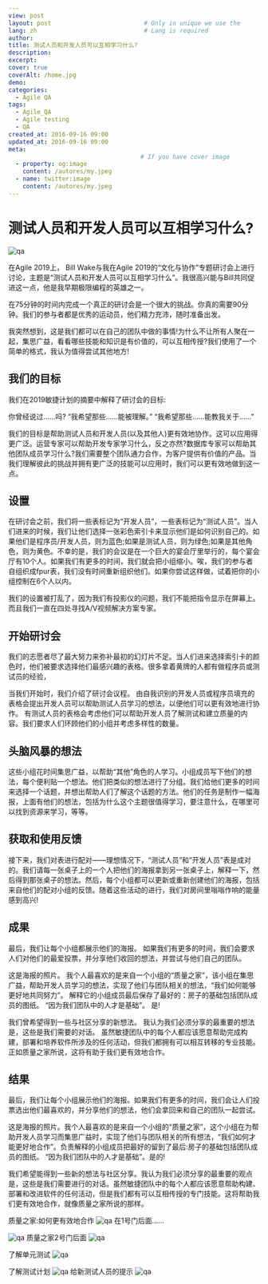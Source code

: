 ```yaml
---
view: post
layout: post                          # Only in unique we use the 
lang: zh                              # Lang is required
author: 
title: 测试人员和开发人员可以互相学习什么?
description: 
excerpt: 
cover: true
coverAlt: /home.jpg
demo: 
categories:
  - Agile QA
tags: 
  - Agile_QA
  - Agile testing
  - QA
created_at: 2016-09-16 09:00
updated_at: 2016-09-16 09:00
meta:
                                     # If you have cover image
  - property: og:image
    content: /autores/my.jpeg
  - name: twitter:image
    content: /autores/my.jpeg
---
```



# 测试人员和开发人员可以互相学习什么?

![qa](/images/qa_learn_dev1.jpg)

在Agile 2019上， Bill Wake与我在Agile 2019的“文化与协作”专题研讨会上进行讨论，主题是“测试人员和开发人员可以互相学习什么”。我很高兴能与Bill共同促进这一点，他是我早期极限编程的英雄之一。

在75分钟的时间内完成一个真正的研讨会是一个很大的挑战。你真的需要90分钟。我们的参与者都是优秀的运动员，他们精力充沛，随时准备出发。

我突然想到，这是我们都可以在自己的团队中做的事情!为什么不让所有人聚在一起，集思广益，看看哪些技能和知识是有价值的，可以互相传授?我们使用了一个简单的格式，我认为值得尝试其他地方!

## 我们的目标
我们在2019敏捷计划的摘要中解释了研讨会的目标:

你曾经说过……吗?
“我希望那些……能被理解。”
“我希望那些……能教我关于……”

我们的目标是帮助测试人员和开发人员(以及其他人)更有效地协作。这可以应用得更广泛。运营专家可以帮助开发专家学习什么，反之亦然?数据库专家可以帮助其他团队成员学习什么?我们需要整个团队通力合作，为客户提供有价值的产品。当我们理解彼此的挑战并拥有更广泛的技能可以应用时，我们可以更有效地做到这一点。


## 设置
在研讨会之前，我们将一些表标记为“开发人员”，一些表标记为“测试人员”。当人们进来的时候，我们让他们选择一张彩色索引卡来显示他们是如何识别自己的。如果他们是程序员/开发人员，则为蓝色;如果是测试人员，则为绿色;如果是其他角色，则为黄色。不幸的是，我们的会议是在一个巨大的宴会厅里举行的，每个宴会厅有10个人。如果我们有更多的时间，我们就会把小组缩小。唉，我们的参与者自组织成fpur表，我们没有时间重新组织他们。如果你尝试这样做，试着把你的小组控制在6个人以内。

我们的设置被打乱了，因为我们有投影仪的问题，我们不能把指令显示在屏幕上。而且我们一直在四处寻找A/V视频解决方案专家。



## 开始研讨会
我们的志愿者尽了最大努力来弥补最初的幻灯片不足。当人们进来选择索引卡的颜色时，他们被要求选择他们最感兴趣的表格。很多拿着黄牌的人都有做程序员或测试员的经验，

当我们开始时，我们介绍了研讨会议程。 由自我识别的开发人员或程序员填充的表格会提出开发人员可以帮助测试人员学习的想法，以便他们可以更有效地进行协作。 有测试人员的表格会考虑他们可以帮助开发人员了解测试和建立质量的内容。我们要求人们环顾他们的小组并考虑多样性的数量。


## 头脑风暴的想法
这些小组花时间集思广益，以帮助“其他”角色的人学习。小组成员写下他们的想法，每个便利贴一个想法。他们把类似的想法进行了分组。我们给他们更多的时间来选择一个话题，并想出帮助人们了解这个话题的方法。他们的任务是制作一幅海报，上面有他们的想法，包括为什么这个主题很值得学习，要注意什么，在哪里可以找到资源来学习，等等。

## 获取和使用反馈
接下来，我们对表进行配对——理想情况下，“测试人员”和“开发人员”表是成对的。我们请每一张桌子上的一个人把他们的海报拿到另一张桌子上，解释一下，然后得到那张桌子的想法。然后，每个小组都可以更新或重新创建他们的海报，包括来自他们的配对小组的反馈。随着这些活动的进行，我们对房间里嗡嗡作响的能量感到高兴!

## 成果
最后，我们让每个小组都展示他们的海报。 如果我们有更多的时间，我们会要求人们对他们的最爱投票，并分享他们收回的想法，并尝试与他们自己的团队。

这是海报的照片。 我个人最喜欢的是来自一个小组的“质量之家”，该小组在集思广益，帮助开发人员学习的想法，实现了他们与团队相关的想法，“我们如何能够更好地共同努力”。 解释它的小组成员最后保存了最好的：房子的基础包括团队成员的图纸。 “因为我们团队中的人才是基础”。 是!

我们曾希望得到一些与社区分享的新想法。 我认为我们必须分享的最重要的想法是，这些是我们需要的对话。 虽然敏捷团队中的每个人都应该愿意帮助完成构建，部署和培养软件所涉及的任何活动，但我们都拥有可以相互转移的专业技能。 正如质量之家所说，这将有助于我们更有效地合作。

## 结果
最后，我们让每个小组展示他们的海报。如果我们有更多的时间，我们会让人们投票选出他们最喜欢的，并分享他们的想法，他们会拿回来和自己的团队一起尝试。

这是海报的照片。我个人最喜欢的是来自一个小组的“质量之家”，这个小组在为帮助开发人员学习而集思广益时，实现了他们与团队相关的所有想法，“我们如何才能更好地合作”。负责解释的小组成员把最好的留到了最后:房子的基础包括团队成员的图纸。 “因为我们团队中的人才是基础”。是的!

我们希望能得到一些新的想法与社区分享。我认为我们必须分享的最重要的观点是，这些是我们需要进行的对话。虽然敏捷团队中的每个人都应该愿意帮助构建、部署和改进软件的任何活动，但是我们都有可以互相传授的专门技能。这将帮助我们更有效地合作，就像质量之家所说的那样。


质量之家:如何更有效地合作
![qa](/images/qa_learn_dev2.jpg)
在1号门后面……

![qa](/images/qa_learn_dev3.jpg)
质量之家2号门后面
![qa](/images/qa_learn_dev4.jpg)

了解单元测试
![qa](/images/qa_learn_dev5.jpeg)

了解测试计划
![qa](/images/qa_learn_dev6.jpeg)
给新测试人员的提示
![qa](/images/qa_learn_dev7.jpeg)
